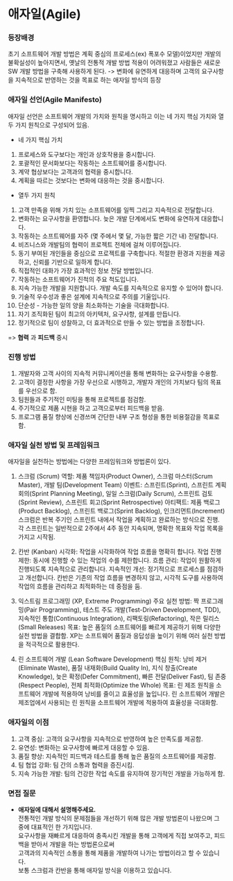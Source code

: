 # 애자일(Agile)

### 등장배경
초기 소프트웨어 개발 방법은 계획 중심의 프로세스(ex) 폭포수 모델)이었지만 개발의 불확실성이 높아지면서, 옛날의 전통적 개발 방법 적용이 어려워졌고 사람들은 새로운 SW 개발 방법을 구축해 사용하게 된다.
-> 변화에 유연하게 대응하며 고객의 요구사항을 지속적으로 반영하는 것을 목표로 하는 애자일 방식의 등장

### 애자일 선언(Agile Manifesto)
애자일 선언은 소프트웨어 개발의 가치와 원칙을 명시하고 이는 네 가지 핵심 가치와 열두 가지 원칙으로 구성되어 있음.

- 네 가지 핵심 가치
1. 프로세스와 도구보다는 개인과 상호작용을 중시합니다.
2. 포괄적인 문서화보다는 작동하는 소프트웨어를 중시합니다.
3. 계약 협상보다는 고객과의 협력을 중시합니다.
4. 계획을 따르는 것보다는 변화에 대응하는 것을 중시합니다.

- 열두 가지 원칙
1. 고객 만족을 위해 가치 있는 소프트웨어를 일찍 그리고 지속적으로 전달합니다.
2. 변화하는 요구사항을 환영합니다. 늦은 개발 단계에서도 변화에 유연하게 대응합니다.
3. 작동하는 소프트웨어를 자주 (몇 주에서 몇 달, 가능한 짧은 기간 내) 전달합니다.
4. 비즈니스와 개발팀의 협력이 프로젝트 전체에 걸쳐 이루어집니다.
5. 동기 부여된 개인들을 중심으로 프로젝트를 구축합니다. 적절한 환경과 지원을 제공하고, 신뢰를 기반으로 일하게 합니다.
6. 직접적인 대화가 가장 효과적인 정보 전달 방법입니다.
7. 작동하는 소프트웨어가 진척의 주요 척도입니다.
8. 지속 가능한 개발을 지원합니다. 개발 속도를 지속적으로 유지할 수 있어야 합니다.
9. 기술적 우수성과 좋은 설계에 지속적으로 주의를 기울입니다.
10. 단순성 - 가능한 일의 양을 최소화하는 기술을 극대화합니다.
11. 자기 조직화된 팀이 최고의 아키텍처, 요구사항, 설계를 만듭니다.
12. 정기적으로 팀이 성찰하고, 더 효과적으로 만들 수 있는 방법을 조정합니다.

=> **협력** 과 **피드백** 중시

### 진행 방법
1. 개발자와 고객 사이의 지속적 커뮤니케이션을 통해 변화하는 요구사항을 수용함.
2. 고객이 결정한 사항을 가장 우선으로 시행하고, 개발자 개인의 가치보다 팀의 목표를 우선으로 함.
3. 팀원들과 주기적인 미팅을 통해 프로젝트를 점검함.
4. 주기적으로 제품 시현을 하고 고객으로부터 피드백을 받음.
5. 프로그램 품질 향상에 신경쓰며 간단한 내부 구조 형성을 통한 비용절감을 목표로 함.

### 애자일 실천 방법 및 프레임워크
애자일을 실천하는 방법에는 다양한 프레임워크와 방법론이 있다.

1. 스크럼 (Scrum)
   역할: 제품 책임자(Product Owner), 스크럼 마스터(Scrum Master), 개발 팀(Development Team)
   이벤트: 스프린트(Sprint), 스프린트 계획 회의(Sprint Planning Meeting), 일일 스크럼(Daily Scrum), 스프린트 검토(Sprint Review), 스프린트 회고(Sprint Retrospective)
   아티팩트: 제품 백로그(Product Backlog), 스프린트 백로그(Sprint Backlog), 인크리먼트(Increment)
   스크럼은 반복 주기인 스프린트 내에서 작업을 계획하고 완료하는 방식으로 진행. 각 스프린트는 일반적으로 2주에서 4주 동안 지속되며, 명확한 목표와 작업 목록을 가지고 시작됨.

2. 칸반 (Kanban)
   시각화: 작업을 시각화하여 작업 흐름을 명확히 합니다.
   작업 진행 제한: 동시에 진행할 수 있는 작업의 수를 제한합니다.
   흐름 관리: 작업이 원활하게 진행되도록 지속적으로 관리합니다.
   지속적인 개선: 정기적으로 프로세스를 점검하고 개선합니다.
   칸반은 기존의 작업 흐름을 변경하지 않고, 시각적 도구를 사용하여 작업의 흐름을 관리하고 최적화하는 데 중점을 둠.

3. 익스트림 프로그래밍 (XP, Extreme Programming)
   주요 실천 방법: 짝 프로그래밍(Pair Programming), 테스트 주도 개발(Test-Driven Development, TDD), 지속적인 통합(Continuous Integration), 리팩토링(Refactoring), 작은 릴리스(Small Releases)
   목표: 높은 품질의 소프트웨어를 빠르게 제공하기 위해 다양한 실천 방법을 결합함.
   XP는 소프트웨어 품질과 응답성을 높이기 위해 여러 실천 방법을 적극적으로 활용한다.

4. 린 소프트웨어 개발 (Lean Software Development)
   핵심 원칙: 낭비 제거(Eliminate Waste), 품질 내재화(Build Quality In), 지식 창출(Create Knowledge), 늦은 확정(Defer Commitment), 빠른 전달(Deliver Fast), 팀 존중(Respect People), 전체 최적화(Optimize the Whole)
   목표: 린 제조 원칙을 소프트웨어 개발에 적용하여 낭비를 줄이고 효율성을 높입니다.
   린 소프트웨어 개발은 제조업에서 사용되는 린 원칙을 소프트웨어 개발에 적용하여 효율성을 극대화함.

### 애자일의 이점
1. 고객 중심: 고객의 요구사항을 지속적으로 반영하여 높은 만족도를 제공함.
2. 유연성: 변화하는 요구사항에 빠르게 대응할 수 있음.
3. 품질 향상: 지속적인 피드백과 테스트를 통해 높은 품질의 소프트웨어를 제공함.
4. 팀 협업 강화: 팀 간의 소통과 협력을 증진시킴.
5. 지속 가능한 개발: 팀의 건강한 작업 속도를 유지하여 장기적인 개발을 가능하게 함.

### 면접 질문
- **애자일에 대해서 설명해주세요.** <br>
전통적인 개발 방식의 문제점들을 개선하기 위해 많은 개발 방법론이 나왔으며 그 중에 대표적인 한 가지입니다.  <br>
요구사항을 재빠르게 대응하여 충족시킨 개발을 통해 고객에게 직접 보여주고, 피드백을 받아서 개발을 하는 방법론으로써  <br>
고객과의 지속적인 소통을 통해 제품을 개발하여 나가는 방법이라고 할 수 있습니다.  <br>
보통 스크럼과 칸반을 통해 애자일 방식을 이용하고 있습니다.
